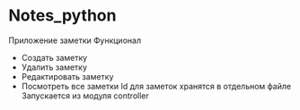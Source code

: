 # Notes_python
Приложение заметки
Функционал<br>
- Создать заметку
- Удалить заметку
- Редактировать заметку
- Посмотреть все заметки
Id для заметок хранятся в отдельном файле<br>
Запускается из модуля controller
